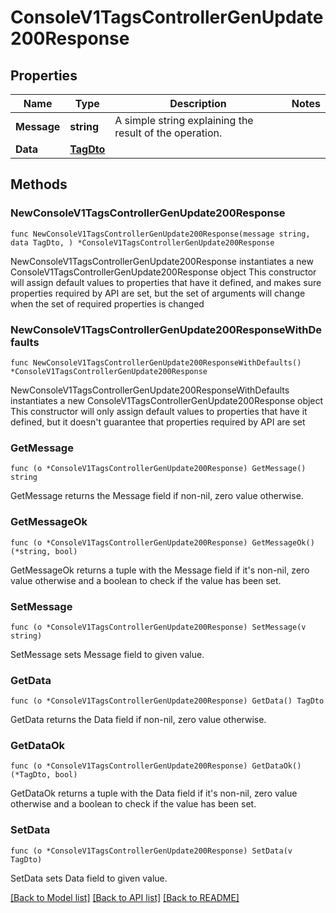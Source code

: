 # ConsoleV1TagsControllerGenUpdate200Response

## Properties

Name | Type | Description | Notes
------------ | ------------- | ------------- | -------------
**Message** | **string** | A simple string explaining the result of the operation. | 
**Data** | [**TagDto**](TagDto.md) |  | 

## Methods

### NewConsoleV1TagsControllerGenUpdate200Response

`func NewConsoleV1TagsControllerGenUpdate200Response(message string, data TagDto, ) *ConsoleV1TagsControllerGenUpdate200Response`

NewConsoleV1TagsControllerGenUpdate200Response instantiates a new ConsoleV1TagsControllerGenUpdate200Response object
This constructor will assign default values to properties that have it defined,
and makes sure properties required by API are set, but the set of arguments
will change when the set of required properties is changed

### NewConsoleV1TagsControllerGenUpdate200ResponseWithDefaults

`func NewConsoleV1TagsControllerGenUpdate200ResponseWithDefaults() *ConsoleV1TagsControllerGenUpdate200Response`

NewConsoleV1TagsControllerGenUpdate200ResponseWithDefaults instantiates a new ConsoleV1TagsControllerGenUpdate200Response object
This constructor will only assign default values to properties that have it defined,
but it doesn't guarantee that properties required by API are set

### GetMessage

`func (o *ConsoleV1TagsControllerGenUpdate200Response) GetMessage() string`

GetMessage returns the Message field if non-nil, zero value otherwise.

### GetMessageOk

`func (o *ConsoleV1TagsControllerGenUpdate200Response) GetMessageOk() (*string, bool)`

GetMessageOk returns a tuple with the Message field if it's non-nil, zero value otherwise
and a boolean to check if the value has been set.

### SetMessage

`func (o *ConsoleV1TagsControllerGenUpdate200Response) SetMessage(v string)`

SetMessage sets Message field to given value.


### GetData

`func (o *ConsoleV1TagsControllerGenUpdate200Response) GetData() TagDto`

GetData returns the Data field if non-nil, zero value otherwise.

### GetDataOk

`func (o *ConsoleV1TagsControllerGenUpdate200Response) GetDataOk() (*TagDto, bool)`

GetDataOk returns a tuple with the Data field if it's non-nil, zero value otherwise
and a boolean to check if the value has been set.

### SetData

`func (o *ConsoleV1TagsControllerGenUpdate200Response) SetData(v TagDto)`

SetData sets Data field to given value.



[[Back to Model list]](../README.md#documentation-for-models) [[Back to API list]](../README.md#documentation-for-api-endpoints) [[Back to README]](../README.md)


